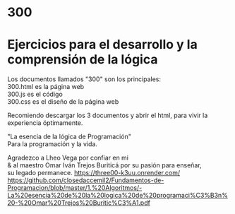 # 300 
# Ejercicios para el desarrollo y la comprensión de la lógica 

Los documentos llamados "300" son los principales: <br>
300.html es la página web <br>
300.js es el código <br>
300.css es el diseño de la página web <br>

Recomiendo descargar los 3 documentos y abrir el html, para vivir la experiencia óptimamente. <br>

"La esencia de la lógica de Programación"<br>
Para la programación y la vida.<br>

Agradezco a Lheo Vega por confiar en mi<br>
& al maestro Omar Iván Trejos Buriticá por su pasión para enseñar,<br>
su legado permanece.
https://three00-k3uu.onrender.com/
https://github.com/closedaccemil2/Fundamentos-de-Programacion/blob/master/1.%20Algoritmos/-La%20esencia%20de%20la%20logica%20de%20programaci%C3%B3n%20-%20Omar%20Trejos%20Buritic%C3%A1.pdf
